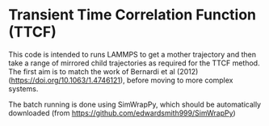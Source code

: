 Transient Time Correlation Function (TTCF)
==========================================
    
This code is intended to runs LAMMPS to get a mother trajectory and then take a range of mirrored child trajectories as required for the TTCF method. The first aim is to match the work of Bernardi et al (2012) (https://doi.org/10.1063/1.4746121), before moving to more complex systems.

The batch running is done using SimWrapPy, which should be automatically downloaded (from https://github.com/edwardsmith999/SimWrapPy)


